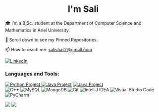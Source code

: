<h1 align="center">I'm Sali</h1>

🎓 I’m a B.Sc. student at the Department of Computer Science and Mathematics in Ariel University.

📌 Scroll down to see my Pinned Repositories.

📫 How to reach me: salishar2@gmail.com
 
<a href="https://www.linkedin.com/in/sali-sharfman-5384b422b" title="Linkedin"><img alt="LinkedIn" src="https://img.shields.io/badge/linkedin%20-%230077B5.svg?&style=for-the-badge&logo=linkedin&logoColor=white"/></a>

### Languages and Tools:

<a href="https://github.com/JosefSo/Ex4_Pokemons.git" title="Python Project"><img alt="Python Project" src="https://img.shields.io/badge/python%20-%2314354C.svg?&style=for-the-badge&logo=python&logoColor=white"/>
 <a href="https://github.com/SaliSharfman/Ex2_DirectedWeightedGraph.git" title="Java Project"><img alt="Java Project" src="https://img.shields.io/badge/java-%23ED8B00.svg?&style=for-the-badge&logo=java&logoColor=white"/></a>
 <a href="https://github.com/Segev955/FamilEat.git" title="Java Project"><img alt="Java Project" src="https://img.shields.io/badge/Android-3DDC84?style=for-the-badge&logo=android&logoColor=white"/></a></br>
<img alt="C++" src="https://img.shields.io/badge/c++%20-%2300599C.svg?&style=for-the-badge&logo=c%2B%2B&ogoColor=white"/> <img alt="MySQL" src="https://img.shields.io/badge/mysql-%2300f.svg?style=for-the-badge&logo=mysql&logoColor=white"/> <img alt="MongoDB"
src ="https://img.shields.io/badge/MongoDB-%234ea94b.svg?style=for-the-badge&logo=mongodb&logoColor=white"/>
<img alt="Git" src="https://img.shields.io/badge/git%20-%23F05033.svg?&style=for-the-badge&logo=git&logoColor=white"/> 
<img alt="IntelliJ IDEA" src="https://img.shields.io/badge/IntelliJIDEA-000000.svg?style=for-the-badge&logo=intellij-idea&logoColor=white"/>
<img alt="Visual Studio Code" src="https://img.shields.io/badge/VisualStudioCode-0078d7.svg?style=for-the-badge&logo=visual-studio-code&logoColor=white"/>
<img alt="PyCharm" src="https://img.shields.io/badge/pycharm-143?style=for-the-badge&logo=pycharm&logoColor=black&color=black&labelColor=green"/>

![](https://komarev.com/ghpvc/?username=Eran1801&style=flat-square)
![](https://hit.yhype.me/github/profile?user_id=46644036)


